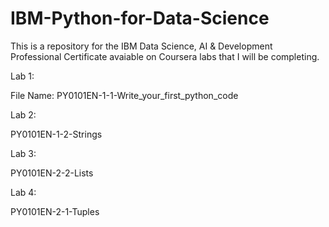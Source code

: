 # IBM-Python-for-Data-Science

This is a repository for the IBM Data Science, AI & Development Professional Certificate avaiable on Coursera labs that I will be completing.

Lab 1:

File Name: PY0101EN-1-1-Write_your_first_python_code

Lab 2:

PY0101EN-1-2-Strings

Lab 3:

PY0101EN-2-2-Lists

Lab 4:

PY0101EN-2-1-Tuples
